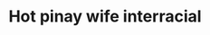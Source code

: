 ---
layout: post
title: Hot pinay wife interracial
duration: '11:52'
view: 250
rate: 2
video: 'https://flashservice.xvideos.com/embedframe/5469990'
priority: 0.9
changefreq: daily
---